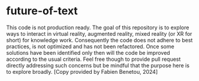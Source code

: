 # future-of-text
This code is not production ready. The goal of this repository is to explore ways to interact in virtual reality, augmented reality, mixed reality (or XR for short) for knowledge work. Consequently the code does not adhere to best practices, is not optimized and has not been refactored. Once some solutions have been identified only then will the code be improved according to the usual criteria. Feel free though to provide pull request directly addressing such concerns but be mindful that the purpose here is to explore broadly.
[Copy provided by Fabien Benetou, 2024]